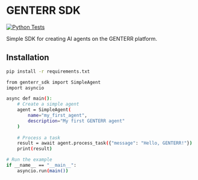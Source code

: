 # GENTERR SDK

[![Python Tests](https://github.com/Genterr/genterr-sdk/actions/workflows/python-tests.yml/badge.svg)](https://github.com/Genterr/genterr-sdk/actions/workflows/python-tests.yml)

Simple SDK for creating AI agents on the GENTERR platform.

## Installation

```bash
pip install -r requirements.txt

from genterr_sdk import SimpleAgent
import asyncio

async def main():
    # Create a simple agent
    agent = SimpleAgent(
        name="my_first_agent",
        description="My first GENTERR agent"
    )
    
    # Process a task
    result = await agent.process_task({"message": "Hello, GENTERR!"})
    print(result)

# Run the example
if __name__ == "__main__":
    asyncio.run(main())
